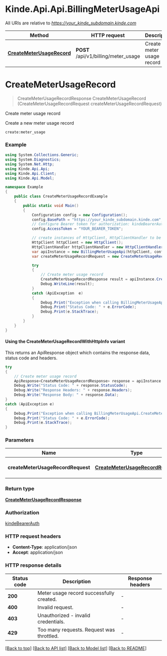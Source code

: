 # Kinde.Api.Api.BillingMeterUsageApi

All URIs are relative to *https://your_kinde_subdomain.kinde.com*

| Method | HTTP request | Description |
|--------|--------------|-------------|
| [**CreateMeterUsageRecord**](BillingMeterUsageApi.md#createmeterusagerecord) | **POST** /api/v1/billing/meter_usage | Create meter usage record |

<a id="createmeterusagerecord"></a>
# **CreateMeterUsageRecord**
> CreateMeterUsageRecordResponse CreateMeterUsageRecord (CreateMeterUsageRecordRequest createMeterUsageRecordRequest)

Create meter usage record

Create a new meter usage record  <div>   <code>create:meter_usage</code> </div> 

### Example
```csharp
using System.Collections.Generic;
using System.Diagnostics;
using System.Net.Http;
using Kinde.Api.Api;
using Kinde.Api.Client;
using Kinde.Api.Model;

namespace Example
{
    public class CreateMeterUsageRecordExample
    {
        public static void Main()
        {
            Configuration config = new Configuration();
            config.BasePath = "https://your_kinde_subdomain.kinde.com";
            // Configure Bearer token for authorization: kindeBearerAuth
            config.AccessToken = "YOUR_BEARER_TOKEN";

            // create instances of HttpClient, HttpClientHandler to be reused later with different Api classes
            HttpClient httpClient = new HttpClient();
            HttpClientHandler httpClientHandler = new HttpClientHandler();
            var apiInstance = new BillingMeterUsageApi(httpClient, config, httpClientHandler);
            var createMeterUsageRecordRequest = new CreateMeterUsageRecordRequest(); // CreateMeterUsageRecordRequest | Meter usage record

            try
            {
                // Create meter usage record
                CreateMeterUsageRecordResponse result = apiInstance.CreateMeterUsageRecord(createMeterUsageRecordRequest);
                Debug.WriteLine(result);
            }
            catch (ApiException  e)
            {
                Debug.Print("Exception when calling BillingMeterUsageApi.CreateMeterUsageRecord: " + e.Message);
                Debug.Print("Status Code: " + e.ErrorCode);
                Debug.Print(e.StackTrace);
            }
        }
    }
}
```

#### Using the CreateMeterUsageRecordWithHttpInfo variant
This returns an ApiResponse object which contains the response data, status code and headers.

```csharp
try
{
    // Create meter usage record
    ApiResponse<CreateMeterUsageRecordResponse> response = apiInstance.CreateMeterUsageRecordWithHttpInfo(createMeterUsageRecordRequest);
    Debug.Write("Status Code: " + response.StatusCode);
    Debug.Write("Response Headers: " + response.Headers);
    Debug.Write("Response Body: " + response.Data);
}
catch (ApiException e)
{
    Debug.Print("Exception when calling BillingMeterUsageApi.CreateMeterUsageRecordWithHttpInfo: " + e.Message);
    Debug.Print("Status Code: " + e.ErrorCode);
    Debug.Print(e.StackTrace);
}
```

### Parameters

| Name | Type | Description | Notes |
|------|------|-------------|-------|
| **createMeterUsageRecordRequest** | [**CreateMeterUsageRecordRequest**](CreateMeterUsageRecordRequest.md) | Meter usage record |  |

### Return type

[**CreateMeterUsageRecordResponse**](CreateMeterUsageRecordResponse.md)

### Authorization

[kindeBearerAuth](../README.md#kindeBearerAuth)

### HTTP request headers

 - **Content-Type**: application/json
 - **Accept**: application/json


### HTTP response details
| Status code | Description | Response headers |
|-------------|-------------|------------------|
| **200** | Meter usage record successfully created. |  -  |
| **400** | Invalid request. |  -  |
| **403** | Unauthorized - invalid credentials. |  -  |
| **429** | Too many requests. Request was throttled. |  -  |

[[Back to top]](#) [[Back to API list]](../README.md#documentation-for-api-endpoints) [[Back to Model list]](../README.md#documentation-for-models) [[Back to README]](../README.md)

